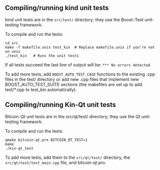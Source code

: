 Compiling/running kind unit tests
------------------------------------

kind unit tests are in the `src/test/` directory; they
use the Boost::Test unit-testing framework.

To compile and run the tests:

	cd src
	make -f makefile.unix test_kin  # Replace makefile.unix if you're not on unix
	./test_kin   # Runs the unit tests

If all tests succeed the last line of output will be:
`*** No errors detected`

To add more tests, add `BOOST_AUTO_TEST_CASE` functions to the existing
.cpp files in the test/ directory or add new .cpp files that
implement new BOOST_AUTO_TEST_SUITE sections (the makefiles are
set up to add test/*.cpp to test_kin automatically).


Compiling/running Kin-Qt unit tests
---------------------------------------

Bitcoin-Qt unit tests are in the src/qt/test/ directory; they
use the Qt unit-testing framework.

To compile and run the tests:

	qmake bitcoin-qt.pro BITCOIN_QT_TEST=1
	make
	./kin-qt_test

To add more tests, add them to the `src/qt/test/` directory,
the `src/qt/test/test_main.cpp` file, and bitcoin-qt.pro.
